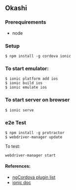 ## Okashi

### Prerequirements

  -  node

### Setup

```
$ npm install -g cordova ionic

```

### To start emulator:

```
$ ionic platform add ios
$ ionic build ios
$ ionic emulate ios
```

### To start server on browser

```
$ ionic serve

```

### e2e Test

```
$ npm install -g protractor
$ webdriver-manager update
```

To test:
```
webdriver-manager start
```

#### References:

  - [ngCordova plugin list](http://ngcordova.com/docs/plugins/)
  - [ionic doc](http://ionicframework.com/docs/)
